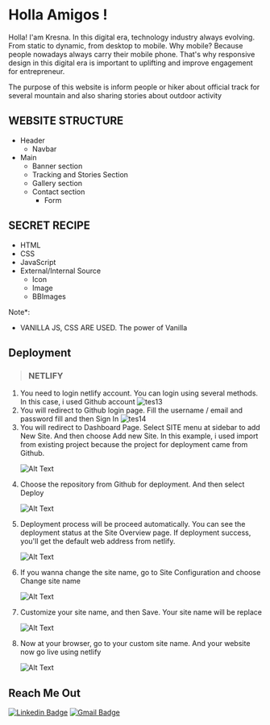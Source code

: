 <h1 align="left">Holla Amigos !</h1>

Holla!
I'am Kresna. In this digital era, technology industry always evolving. From static to dynamic, from desktop to mobile. Why mobile?
Because people nowadays always carry their mobile phone. That's why responsive design in this digital era is important to uplifting and improve engagement for entrepreneur. 

The purpose of this website is inform people or hiker about official track for several mountain and also sharing stories about outdoor activity

## WEBSITE STRUCTURE

- Header
  - Navbar
- Main
  - Banner section
  - Tracking and Stories Section
  - Gallery section
  - Contact section
    - Form

## SECRET RECIPE
- HTML
- CSS
- JavaScript
- External/Internal Source
  - Icon
  - Image
  - BBImages

Note*: 
- VANILLA JS, CSS ARE USED. The power of Vanilla

## Deployment
>### NETLIFY
<ol>
<li>You need to login netlify account. You can login using several methods. In this case, i used Github account
<img src="https://i.ibb.co/DtCgLTG/tes13.png" alt="tes13" border="0"></li>
<li>You will redirect to Github login page. Fill the username / email and password fill and then Sign In
<img src="https://i.ibb.co/7GMjs0c/tes14.png" alt="tes14" border="0"></li>
<li>You will redirect to Dashboard Page. Select SITE menu at sidebar to add New Site. And then choose Add new Site. In this example, i used import from existing project because the project for deployment came from Github.

![Alt Text](https://s11.gifyu.com/images/SWsti.gif)
</li>
<li>Choose the repository from Github for deployment. And then select Deploy

![Alt Text](https://s12.gifyu.com/images/SWstY.gif)
</li>
<li>Deployment process will be proceed automatically. You can see the deployment status at the Site Overview page. If deployment success, you'll get the default web address from netlify.

![Alt Text](https://s12.gifyu.com/images/SWstj.gif)
</li>
<li>If you wanna change the site name, go to Site Configuration and choose Change site name 

![Alt Text](https://s12.gifyu.com/images/SWstR.gif)
</li>
<li>Customize your site name, and then Save. Your site name will be replace 

![Alt Text](https://s12.gifyu.com/images/SWstZ.gif)
</li>
<li>Now at your browser, go to your custom site name. And your website now go live using netlify

![Alt Text](https://s12.gifyu.com/images/SWstD.gif)
</li>

</ol>


## Reach Me Out

[![Linkedin Badge](https://img.shields.io/badge/-Ade_Kresna_D-blue?style=flat-square&logo=Linkedin&logoColor=white)](https://www.linkedin.com/in/ade-kresna-dewantara/)
[![Gmail Badge](https://img.shields.io/badge/-kresnafti2013@gmail.com-c14438?style=flat-square&logo=Gmail&logoColor=white)](mailto:kresnafti2013@gmail.com)
